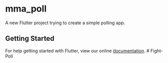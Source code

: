 # mma_poll

A new Flutter project trying to create a simple polling app.

## Getting Started

For help getting started with Flutter, view our online
[documentation](https://flutter.io/).
#   F i g h t - P o l l  
 